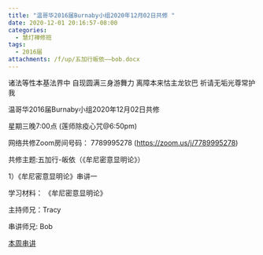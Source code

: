 ```yaml
---
title: "温哥华2016届Burnaby小组2020年12月02日共修 "
date: 2020-12-01 20:16:57-08:00
categories:
  - 慧灯禅修班
tags:
  - 2016届
attachments: /f/up/五加行皈依——bob.docx
---
```

诸法等性本基法界中 自现圆满三身游舞力 离障本来怙主龙钦巴 祈请无垢光尊常护我

温哥华2016届Burnaby小组2020年12月02日共修 

星期三晚7:00点 (莲师除疫心咒@6:50pm)

网络共修Zoom房间号码： 7789995278 (<https://zoom.us/j/7789995278>)

共修主题:五加行-皈依（《牟尼密意显明论》）
 

1）《牟尼密意显明论》串讲一


学习材料：
《牟尼密意显明论》



主持师兄：Tracy

串讲师兄: Bob

[本周串讲](/f/up/五加行皈依——bob.docx)
